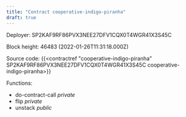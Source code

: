 ```yaml
---
title: "Contract cooperative-indigo-piranha"
draft: true
---
```

Deployer: SP2KAF9RF86PVX3NEE27DFV1CQX0T4WGR41X3S45C


 



Block height: 46483 (2022-01-26T11:31:18.000Z)

Source code: {{<contractref "cooperative-indigo-piranha" SP2KAF9RF86PVX3NEE27DFV1CQX0T4WGR41X3S45C cooperative-indigo-piranha>}}

Functions:

* do-contract-call _private_
* flip _private_
* unstack _public_
